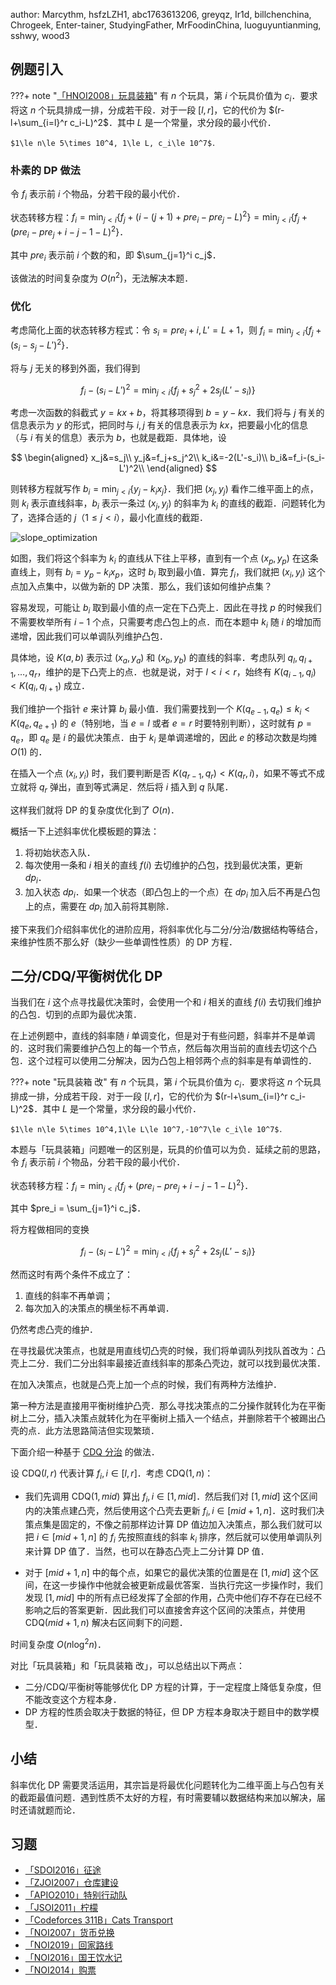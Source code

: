 author: Marcythm, hsfzLZH1, abc1763613206, greyqz, Ir1d, billchenchina, Chrogeek, Enter-tainer, StudyingFather, MrFoodinChina, luoguyuntianming, sshwy, wood3

## 例题引入

???+ note "[「HNOI2008」玩具装箱](https://loj.ac/problem/10188)"
    有 $n$ 个玩具，第 $i$ 个玩具价值为 $c_i$．要求将这 $n$ 个玩具排成一排，分成若干段．对于一段 $[l,r]$，它的代价为 $(r-l+\sum_{i=l}^r c_i-L)^2$．其中 $L$ 是一个常量，求分段的最小代价．
    
    $1\le n\le 5\times 10^4, 1\le L, c_i\le 10^7$．

### 朴素的 DP 做法

令 $f_i$ 表示前 $i$ 个物品，分若干段的最小代价．

状态转移方程：$f_i=\min_{j<i}\{f_j+(i-(j+1)+pre_i-pre_j-L)^2\}=\min_{j<i}\{f_j+(pre_i-pre_j+i-j-1-L)^2\}$．

其中 $pre_i$ 表示前 $i$ 个数的和，即 $\sum_{j=1}^i c_j$．

该做法的时间复杂度为 $O(n^2)$，无法解决本题．

### 优化

考虑简化上面的状态转移方程式：令 $s_i=pre_i+i,L'=L+1$，则 $f_i=\min_{j<i}\{f_j+(s_i-s_j-L')^2\}$．

将与 $j$ 无关的移到外面，我们得到

$$
f_i - (s_i-L')^2=\min_{j<i}\{f_j+s_j^2 + 2s_j(L'-s_i) \} 
$$

考虑一次函数的斜截式 $y=kx+b$，将其移项得到 $b=y-kx$．我们将与 $j$ 有关的信息表示为 $y$ 的形式，把同时与 $i,j$ 有关的信息表示为 $kx$，把要最小化的信息（与 $i$ 有关的信息）表示为 $b$，也就是截距．具体地，设

$$
\begin{aligned}
x_j&=s_j\\
y_j&=f_j+s_j^2\\
k_i&=-2(L'-s_i)\\
b_i&=f_i-(s_i-L')^2\\
\end{aligned}
$$

则转移方程就写作 $b_i = \min_{j<i}\{ y_j-k_ix_j \}$．我们把 $(x_j,y_j)$ 看作二维平面上的点，则 $k_i$ 表示直线斜率，$b_i$ 表示一条过 $(x_j,y_j)$ 的斜率为 $k_i$ 的直线的截距．问题转化为了，选择合适的 $j$（$1\le j<i$），最小化直线的截距．

![slope\_optimization](../images/optimization.svg)

如图，我们将这个斜率为 $k_i$ 的直线从下往上平移，直到有一个点 $(x_p,y_p)$ 在这条直线上，则有 $b_i=y_p-k_ix_p$，这时 $b_i$ 取到最小值．算完 $f_i$，我们就把 $(x_i,y_i)$ 这个点加入点集中，以做为新的 DP 决策．那么，我们该如何维护点集？

容易发现，可能让 $b_i$ 取到最小值的点一定在下凸壳上．因此在寻找 $p$ 的时候我们不需要枚举所有 $i-1$ 个点，只需要考虑凸包上的点．而在本题中 $k_i$ 随 $i$ 的增加而递增，因此我们可以单调队列维护凸包．

具体地，设 $K(a,b)$ 表示过 $(x_a,y_a)$ 和 $(x_b,y_b)$ 的直线的斜率．考虑队列 $q_l,q_{l+1},\ldots,q_r$，维护的是下凸壳上的点．也就是说，对于 $l<i<r$，始终有 $K(q_{i-1},q_i) < K(q_i,q_{i+1})$ 成立．

我们维护一个指针 $e$ 来计算 $b_i$ 最小值．我们需要找到一个 $K(q_{e-1},q_e)\le k_i< K(q_e,q_{e+1})$ 的 $e$（特别地，当 $e=l$ 或者 $e=r$ 时要特别判断），这时就有 $p=q_e$，即 $q_e$ 是 $i$ 的最优决策点．由于 $k_i$ 是单调递增的，因此 $e$ 的移动次数是均摊 $O(1)$ 的．

在插入一个点 $(x_i,y_i)$ 时，我们要判断是否 $K(q_{r-1},q_r)<K(q_r,i)$，如果不等式不成立就将 $q_r$ 弹出，直到等式满足．然后将 $i$ 插入到 $q$ 队尾．

这样我们就将 DP 的复杂度优化到了 $O(n)$．

概括一下上述斜率优化模板题的算法：

1.  将初始状态入队．
2.  每次使用一条和 $i$ 相关的直线 $f(i)$ 去切维护的凸包，找到最优决策，更新 $dp_i$．
3.  加入状态 $dp_i$．如果一个状态（即凸包上的一个点）在 $dp_i$ 加入后不再是凸包上的点，需要在 $dp_i$ 加入前将其剔除．

接下来我们介绍斜率优化的进阶应用，将斜率优化与二分/分治/数据结构等结合，来维护性质不那么好（缺少一些单调性性质）的 DP 方程．

## 二分/CDQ/平衡树优化 DP

当我们在 $i$ 这个点寻找最优决策时，会使用一个和 $i$ 相关的直线 $f(i)$ 去切我们维护的凸包．切到的点即为最优决策．

在上述例题中，直线的斜率随 $i$ 单调变化，但是对于有些问题，斜率并不是单调的．这时我们需要维护凸包上的每一个节点，然后每次用当前的直线去切这个凸包．这个过程可以使用二分解决，因为凸包上相邻两个点的斜率是有单调性的．

???+ note "玩具装箱 改"
    有 $n$ 个玩具，第 $i$ 个玩具价值为 $c_i$．要求将这 $n$ 个玩具排成一排，分成若干段．对于一段 $[l,r]$，它的代价为 $(r-l+\sum_{i=l}^r c_i-L)^2$．其中 $L$ 是一个常量，求分段的最小代价．
    
    $1\le n\le 5\times 10^4,1\le L\le 10^7,-10^7\le c_i\le 10^7$．

本题与「玩具装箱」问题唯一的区别是，玩具的价值可以为负．延续之前的思路，令 $f_i$ 表示前 $i$ 个物品，分若干段的最小代价．

状态转移方程：$f_i=\min_{j<i}\{f_j+(pre_i-pre_j+i-j-1-L)^2\}$．

其中 $pre_i = \sum_{j=1}^i c_j$．

将方程做相同的变换

$$
f_i - (s_i-L')^2=\min_{j<i}\{f_j+s_j^2 + 2s_j(L'-s_i) \} 
$$

然而这时有两个条件不成立了：

1.  直线的斜率不再单调；
2.  每次加入的决策点的横坐标不再单调．

仍然考虑凸壳的维护．

在寻找最优决策点，也就是用直线切凸壳的时候，我们将单调队列找队首改为：凸壳上二分．我们二分出斜率最接近直线斜率的那条凸壳边，就可以找到最优决策．

在加入决策点，也就是凸壳上加一个点的时候，我们有两种方法维护．

第一种方法是直接用平衡树维护凸壳．那么寻找决策点的二分操作就转化为在平衡树上二分，插入决策点就转化为在平衡树上插入一个结点，并删除若干个被踢出凸壳的点．此方法思路简洁但实现繁琐．

下面介绍一种基于 [CDQ 分治](../../misc/cdq-divide.md) 的做法．

设 $\text{CDQ}(l,r)$ 代表计算 $f_i,i\in [l,r]$．考虑 $\text{CDQ}(1,n)$：

-   我们先调用 $\text{CDQ}(1,mid)$ 算出 $f_i,i\in[1,mid]$．然后我们对 $[1,mid]$ 这个区间内的决策点建凸壳，然后使用这个凸壳去更新 $f_i,i\in [mid+1,n]$．这时我们决策点集是固定的，不像之前那样边计算 DP 值边加入决策点，那么我们就可以把 $i \in [mid+1,n]$ 的 $f_i$ 先按照直线的斜率 $k_i$ 排序，然后就可以使用单调队列来计算 DP 值了．当然，也可以在静态凸壳上二分计算 DP 值．

-   对于 $[mid+1,n]$ 中的每个点，如果它的最优决策的位置是在 $[1,mid]$ 这个区间，在这一步操作中他就会被更新成最优答案．当执行完这一步操作时，我们发现 $[1,mid]$ 中的所有点已经发挥了全部的作用，凸壳中他们存不存在已经不影响之后的答案更新．因此我们可以直接舍弃这个区间的决策点，并使用 $\text{CDQ}(mid+1,n)$ 解决右区间剩下的问题．

时间复杂度 $O(n\log^2 n)$．

对比「玩具装箱」和「玩具装箱 改」，可以总结出以下两点：

-   二分/CDQ/平衡树等能够优化 DP 方程的计算，于一定程度上降低复杂度，但不能改变这个方程本身．
-   DP 方程的性质会取决于数据的特征，但 DP 方程本身取决于题目中的数学模型．

## 小结

斜率优化 DP 需要灵活运用，其宗旨是将最优化问题转化为二维平面上与凸包有关的截距最值问题．遇到性质不太好的方程，有时需要辅以数据结构来加以解决，届时还请就题而论．

## 习题

-   [「SDOI2016」征途](https://loj.ac/problem/2035)
-   [「ZJOI2007」仓库建设](https://loj.ac/problem/10189)
-   [「APIO2010」特别行动队](https://loj.ac/problem/10190)
-   [「JSOI2011」柠檬](https://www.luogu.com.cn/problem/P5504)
-   [「Codeforces 311B」Cats Transport](http://codeforces.com/problemset/problem/311/B)
-   [「NOI2007」货币兑换](https://loj.ac/problem/2353)
-   [「NOI2019」回家路线](https://loj.ac/problem/3156)
-   [「NOI2016」国王饮水记](https://uoj.ac/problem/223)
-   [「NOI2014」购票](https://uoj.ac/problem/7)
